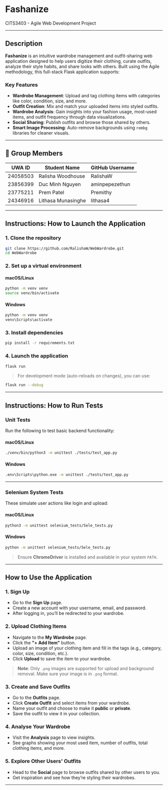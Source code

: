 # Fashanize  
CITS3403 - Agile Web Development Project

---

## Description

**Fashanize** is an intuitive wardrobe management and outfit-sharing web application designed to help users digitize their clothing, curate outfits, analyze their style habits, and share looks with others. Built using the Agile methodology, this full-stack Flask application supports:

### Key Features

- **Wardrobe Management**: Upload and tag clothing items with categories like color, condition, size, and more.
- **Outfit Creation**: Mix and match your uploaded items into styled outfits.
- **Wardrobe Analysis**: Gain insights into your fashion usage, most-used items, and outfit frequency through data visualizations.
- **Social Sharing**: Publish outfits and browse those shared by others.
- **Smart Image Processing**: Auto-remove backgrounds using `rembg` libraries for cleaner visuals.

---

## 👥 Group Members

| UWA ID   | Student Name         | GitHub Username     |
|----------|----------------------|---------------------|
| 24058503 | Ralisha Woodhouse    | RalishaW            |
| 23856399 | Duc Minh Nguyen      | aminpepezethun      |
| 23775211 | Prem Patel           | Premithy            |
| 24346916 | Lithasa Munasinghe   | lithasa4            |

---

## Instructions: How to Launch the Application

### 1. Clone the repository

```bash
git clone https://github.com/RalishaW/WebWardrobe.git
cd WebWardrobe
```

### 2. Set up a virtual environment

#### macOS/Linux

```bash
python -m venv venv
source venv/bin/activate
```

#### Windows

```bash
python -m venv venv
venv\Scripts\activate
```

### 3. Install dependencies

```bash
pip install -r requirements.txt
```

### 4. Launch the application

```bash
flask run
```

> For development mode (auto-reloads on changes), you can use:
```bash
flask run --debug
```

---

## Instructions: How to Run Tests

### Unit Tests

Run the following to test basic backend functionality:

#### macOS/Linux

```bash
./venv/bin/python3 -m unittest ./tests/test_app.py
```

#### Windows

```bash
.env\Scripts\python.exe -m unittest ./tests/test_app.py
```

---

### Selenium System Tests

These simulate user actions like login and upload:

#### macOS/Linux

```bash
python3 -m unittest selenium_tests/Sele_tests.py
```

#### Windows

```bash
python -m unittest selenium_tests/Sele_tests.py
```

> Ensure **ChromeDriver** is installed and available in your system `PATH`.

---

## How to Use the Application

### 1. Sign Up

- Go to the **Sign Up** page.
- Create a new account with your username, email, and password.
- After logging in, you’ll be redirected to your wardrobe.

### 2. Upload Clothing Items

- Navigate to the **My Wardrobe** page.
- Click the **"+ Add Item"** button.
- Upload an image of your clothing item and fill in the tags (e.g., category, color, size, condition, etc.).
- Click **Upload** to save the item to your wardrobe.

> **Note**: Only `.png` images are supported for upload and background removal. Make sure your image is in `.png` format.

### 3. Create and Save Outfits

- Go to the **Outfits** page.
- Click **Create Outfit** and select items from your wardrobe.
- Name your outfit and choose to make it **public** or **private**.
- Save the outfit to view it in your collection.

### 4. Analyse Your Wardrobe

- Visit the **Analysis** page to view insights.
- See graphs showing your most used item, number of outfits, total clothing items, and more.

### 5. Explore Other Users' Outfits

- Head to the **Social** page to browse outfits shared by other users to you.
- Get inspiration and see how they’re styling their wardrobes.

---
